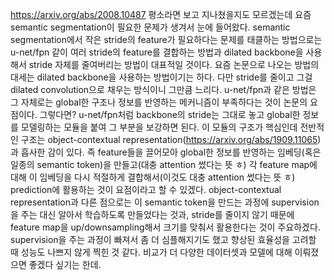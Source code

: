 https://arxiv.org/abs/2008.10487
평소라면 보고 지나쳤을지도 모르겠는데 요즘 semantic segmentation이 필요한 문제가 생겨서 눈에 들어왔다.
semantic segmentation에서 작은 stride의 feature가 필요하다는 문제를 태클하는 방법으로는 u-net/fpn 같이 여러 stride의 feature를 결합하는 방법과 dilated backbone을 사용해서 stride 자체를 줄여버리는 방법이 대표적일 것이다.
요즘 논문으로 나오는 방법의 대세는 dilated backbone을 사용하는 방법이기는 하다. 다만 stride를 줄이고 그걸 dilated convolution으로 채우는 방식이니 그만큼 느리다. u-net/fpn과 같은 방법은 그 자체로는 global한 구조나 정보를 반영하는 메커니즘이 부족하다는 것이 논문의 요점이다.
그렇다면? u-net/fpn처럼 backbone의 stride는 그대로 놓고 global한 정보를 모델링하는 모듈을 붙여 그 부분을 보강하면 된다. 이 모듈의 구조가 핵심인데 전반적인 구조는 object-contextual representation(https://arxiv.org/abs/1909.11065)과 흡사한 감이 있다. 즉 feature들을 끌어모아 global한 정보를 반영하는 임베딩(혹은 일종의 semantic token)을 만들고(대충 attention 썼다는 뜻 ㅎ) 각 feature map에 대해 이 임베딩을 다시 적절하게 결합해서(이것도 대충 attention 썼다는 뜻 ㅎ) prediction에 활용하는 것이 요점이라고 할 수 있겠다. object-contextual representation과 다른 점으로는 이 semantic token을 만드는 과정에 supervision을 주는 대신 알아서 학습하도록 만들었다는 것과, stride를 줄이지 않기 때문에 feature map을 up/downsampling해서 크기를 맞춰서 활용한다는 것이 주요하겠다.
supervision을 주는 과정이 빠져서 좀 더 심플해지기도 했고 향상된 효율성을 고려할 때 성능도 나쁘지 않게 찍힌 것 같다. 비교가 더 다양한 데이터셋과 모델에 대해 이뤄졌으면 좋겠다 싶기는 한데.